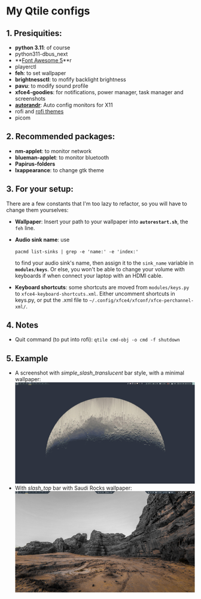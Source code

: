 # My Qtile configs

## 1. Presiquities:
- **python 3.11**: of course
- python311-dbus_next
- **[Font Awesome 5](https://fontawesome.com/v5/search)**r
- playerctl
- **feh**: to set wallpaper
- **brightnessctl**: to mofify backlight brightness
- **pavu**: to modify sound profile
- **xfce4-goodies**: for notifications, power manager, task manager and screenshots
- **[autorandr](https://github.com/phillipberndt/autorandr)**: Auto config monitors for X11
- rofi and [rofi themes](https://github.com/adi1090x/rofi)
- picom

## 2. Recommended packages:
- **nm-applet**: to monitor network
- **blueman-applet**: to monitor bluetooth
- **Papirus-folders**
- **lxappearance**: to change gtk theme

## 3. For your setup:

There are a few constants that I'm too lazy to refactor, so you will have to change them yourselves:
- **Wallpaper**: Insert your path to your wallpaper into **```autorestart.sh```**, the ```feh``` line.
- **Audio sink name**: use

    ```pacmd list-sinks | grep -e 'name:' -e 'index:'``` 

    to find your audio sink's name, then assign it to the ```sink_name``` variable in **```modules/keys```**. Or else, you won't be able to change your volume with keyboards if when connect your laptop with an HDMI cable.
- **Keyboard shortcuts**: some shortcuts are moved from ```modules/keys.py``` to ```xfce4-keyboard-shortcuts.xml```. Either uncomment shortcuts in keys.py, or put the .xml file to ```~/.config/xfce4/xfconf/xfce-perchannel-xml/```.

## 4. Notes
- Quit command (to put into rofi): `qtile cmd-obj -o cmd -f shutdown`

## 5. Example
- A screenshot with *simple_slash_translucent* bar style, with a minimal wallpaper:
    ![simple_slash_translucent](./assets/examples/simple_slash_translucent.png)
- With *slash_top* bar with Saudi Rocks wallpaper:
    ![simple_slash_translucent](./assets/examples/slash_top_with_saudi_rocks.png)
